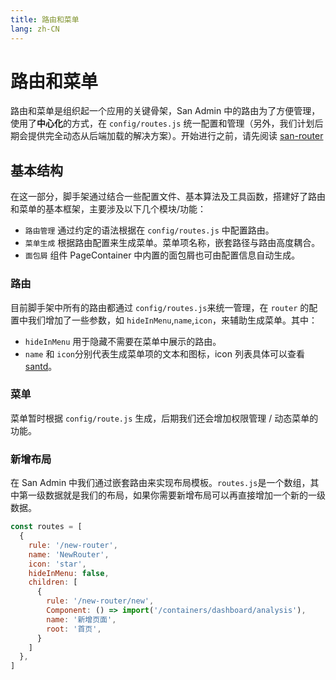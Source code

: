 ```yaml
---
title: 路由和菜单
lang: zh-CN
---
```

# 路由和菜单

路由和菜单是组织起一个应用的关键骨架，San Admin 中的路由为了方便管理，使用了**中心化**的方式，在 `config/routes.js` 统一配置和管理（另外，我们计划后期会提供完全动态从后端加载的解决方案）。开始进行之前，请先阅读 [san-router](https://github.com/baidu/san-router)

## 基本结构

在这一部分，脚手架通过结合一些配置文件、基本算法及工具函数，搭建好了路由和菜单的基本框架，主要涉及以下几个模块/功能：

- `路由管理` 通过约定的语法根据在 `config/routes.js` 中配置路由。
- `菜单生成` 根据路由配置来生成菜单。菜单项名称，嵌套路径与路由高度耦合。
- `面包屑` 组件 PageContainer 中内置的面包屑也可由配置信息自动生成。

### 路由

目前脚手架中所有的路由都通过 `config/routes.js`来统一管理，在 `router` 的配置中我们增加了一些参数，如 `hideInMenu`,`name`,`icon`，来辅助生成菜单。其中：

- `hideInMenu` 用于隐藏不需要在菜单中展示的路由。
- `name` 和 `icon`分别代表生成菜单项的文本和图标，icon 列表具体可以查看 [santd](https://ecomfe.github.io/santd/#/components/icon)。

### 菜单

菜单暂时根据 `config/route.js` 生成，后期我们还会增加权限管理 / 动态菜单的功能。

### 新增布局

在 San Admin 中我们通过嵌套路由来实现布局模板。`routes.js`是一个数组，其中第一级数据就是我们的布局，如果你需要新增布局可以再直接增加一个新的一级数据。

```js
const routes = [
  {
    rule: '/new-router',
    name: 'NewRouter',
    icon: 'star',
    hideInMenu: false,
    children: [
      {
        rule: '/new-router/new',
        Component: () => import('/containers/dashboard/analysis'),
        name: '新增页面',
        root: '首页',
      }
    ]
  },
]
```

